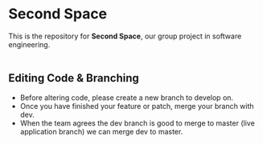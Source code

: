 # Second Space
This is the repository for <b>Second Space</b>, our group project in software engineering.
<br><br>

## Editing Code & Branching
* Before altering code, please create a new branch to develop on. 
* Once you have finished your feature or patch, merge your branch with dev.
* When the team agrees the dev branch is good to merge to master (live application branch) we can merge dev to master.
